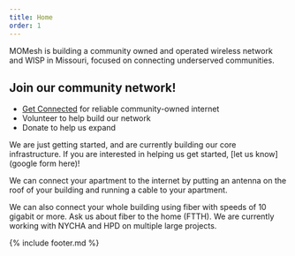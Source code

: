 ```yaml
---
title: Home
order: 1
---
```



MOMesh is building a community owned and operated wireless network and WISP in Missouri, focused on connecting underserved communities.

## Join our community network!

- [Get Connected]() for reliable community-owned internet
- Volunteer to help build our network
- Donate to help us expand

We are just getting started, and are currently building our core infrastructure. If you are interested in helping us get started, [let us know](google form here)!

We can connect your apartment to the internet by putting an antenna on the roof of your building and running a cable to your apartment.

We can also connect your whole building using fiber with speeds of 10 gigabit or more. Ask us about fiber to the home (FTTH). We are currently working with NYCHA and HPD on multiple large projects.


{% include footer.md %}
